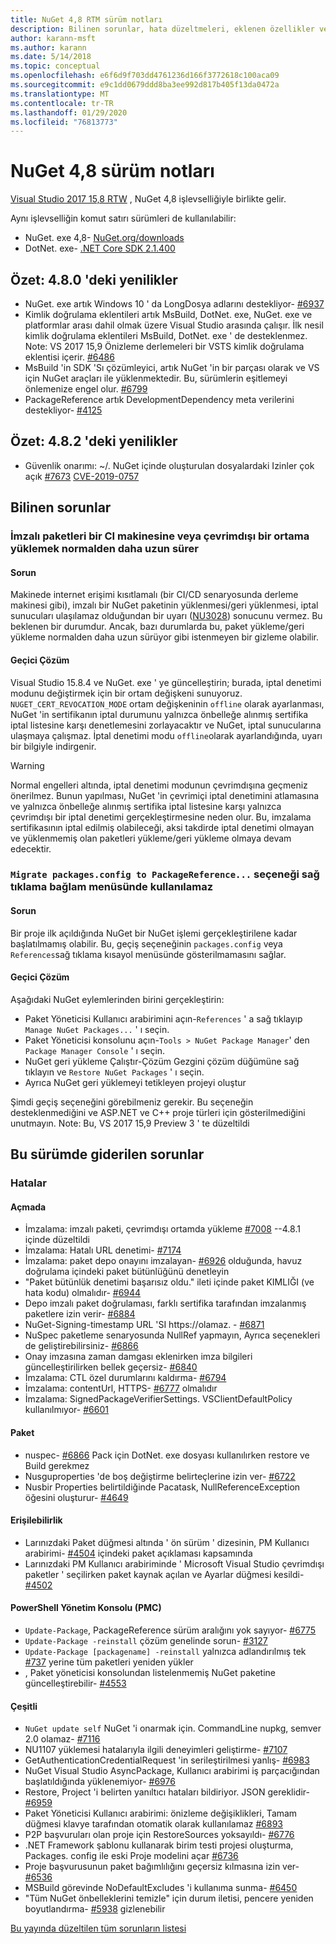 ```yaml
---
title: NuGet 4,8 RTM sürüm notları
description: Bilinen sorunlar, hata düzeltmeleri, eklenen özellikler ve CCR 'ler dahil olmak üzere NuGet 4.8.1 için sürüm notları.
author: karann-msft
ms.author: karann
ms.date: 5/14/2018
ms.topic: conceptual
ms.openlocfilehash: e6f6d9f703dd4761236d166f3772618c100aca09
ms.sourcegitcommit: e9c1dd0679ddd8ba3ee992d817b405f13da0472a
ms.translationtype: MT
ms.contentlocale: tr-TR
ms.lasthandoff: 01/29/2020
ms.locfileid: "76813773"
---
```

# <a name="nuget-48-release-notes"></a>NuGet 4,8 sürüm notları

[Visual Studio 2017 15,8 RTW](https://www.visualstudio.com/news/releasenotes/vs2017-relnotes) , NuGet 4,8 işlevselliğiyle birlikte gelir.


Aynı işlevselliğin komut satırı sürümleri de kullanılabilir:
* NuGet. exe 4,8- [NuGet.org/downloads](https://nuget.org/downloads)
* DotNet. exe- [.NET Core SDK 2.1.400](https://www.microsoft.com/net/download/visual-studio-sdks)


## <a name="summary-whats-new-in-480"></a>Özet: 4.8.0 'deki yenilikler
* NuGet. exe artık Windows 10 ' da LongDosya adlarını destekliyor- [#6937](https://github.com/NuGet/Home/issues/6937)
* Kimlik doğrulama eklentileri artık MsBuild, DotNet. exe, NuGet. exe ve platformlar arası dahil olmak üzere Visual Studio arasında çalışır. İlk nesil kimlik doğrulama eklentileri MsBuild, DotNet. exe ' de desteklenmez. Note: VS 2017 15,9 Önizleme derlemeleri bir VSTS kimlik doğrulama eklentisi içerir. [#6486](https://github.com/NuGet/Home/issues/6486)
* MsBuild 'in SDK 'Sı çözümleyici, artık NuGet 'in bir parçası olarak ve VS için NuGet araçları ile yüklenmektedir. Bu, sürümlerin eşitlemeyi önlemenize engel olur. [#6799](https://github.com/NuGet/Home/issues/6799)
* PackageReference artık DevelopmentDependency meta verilerini destekliyor- [#4125](https://github.com/NuGet/Home/issues/4125)

## <a name="summary-whats-new-in-482"></a>Özet: 4.8.2 'deki yenilikler

* Güvenlik onarımı: ~/. NuGet içinde oluşturulan dosyalardaki Izinler çok açık [#7673](https://github.com/NuGet/Home/issues/7673) [CVE-2019-0757](https://portal.msrc.microsoft.com/en-us/security-guidance/advisory/CVE-2019-0757)

## <a name="known-issues"></a>Bilinen sorunlar
### <a name="installing-signed-packages-on-a-ci-machine-or-in-an-offline-environment-takes-longer-than-usual"></a>İmzalı paketleri bir CI makinesine veya çevrimdışı bir ortama yüklemek normalden daha uzun sürer

#### <a name="issue"></a>Sorun
Makinede internet erişimi kısıtlamalı (bir CI/CD senaryosunda derleme makinesi gibi), imzalı bir NuGet paketinin yüklenmesi/geri yüklenmesi, iptal sunucuları ulaşılamaz olduğundan bir uyarı ([NU3028](../reference/errors-and-warnings/nu3028.md)) sonucunu vermez. Bu beklenen bir durumdur. Ancak, bazı durumlarda bu, paket yükleme/geri yükleme normalden daha uzun sürüyor gibi istenmeyen bir gizleme olabilir.

#### <a name="workaround"></a>Geçici Çözüm
Visual Studio 15.8.4 ve NuGet. exe ' ye güncelleştirin; burada, iptal denetimi modunu değiştirmek için bir ortam değişkeni sunuyoruz.
`NUGET_CERT_REVOCATION_MODE` ortam değişkeninin `offline` olarak ayarlanması, NuGet 'in sertifikanın iptal durumunu yalnızca önbelleğe alınmış sertifika iptal listesine karşı denetlemesini zorlayacaktır ve NuGet, iptal sunucularına ulaşmaya çalışmaz. İptal denetimi modu `offline`olarak ayarlandığında, uyarı bir bilgiyle indirgenir.

> [!Warning]
> Normal engelleri altında, iptal denetimi modunun çevrimdışına geçmeniz önerilmez. Bunun yapılması, NuGet 'in çevrimiçi iptal denetimini atlamasına ve yalnızca önbelleğe alınmış sertifika iptal listesine karşı yalnızca çevrimdışı bir iptal denetimi gerçekleştirmesine neden olur. Bu, imzalama sertifikasının iptal edilmiş olabileceği, aksi takdirde iptal denetimi olmayan ve yüklenmemiş olan paketleri yükleme/geri yükleme olmaya devam edecektir.

### <a name="the-migrate-packagesconfig-to-packagereference-option-is-not-available-in-the-right-click-context-menu"></a>`Migrate packages.config to PackageReference...` seçeneği sağ tıklama bağlam menüsünde kullanılamaz

#### <a name="issue"></a>Sorun

Bir proje ilk açıldığında NuGet bir NuGet işlemi gerçekleştirilene kadar başlatılmamış olabilir. Bu, geçiş seçeneğinin `packages.config` veya `References`sağ tıklama kısayol menüsünde gösterilmamasını sağlar.

#### <a name="workaround"></a>Geçici Çözüm

Aşağıdaki NuGet eylemlerinden birini gerçekleştirin:
* Paket Yöneticisi Kullanıcı arabirimini açın-`References` ' a sağ tıklayıp `Manage NuGet Packages...` ' ı seçin.
* Paket Yöneticisi konsolunu açın-`Tools > NuGet Package Manager`' den `Package Manager Console` ' ı seçin.
* NuGet geri yükleme Çalıştır-Çözüm Gezgini çözüm düğümüne sağ tıklayın ve `Restore NuGet Packages` ' ı seçin.
* Ayrıca NuGet geri yüklemeyi tetikleyen projeyi oluştur

Şimdi geçiş seçeneğini görebilmeniz gerekir. Bu seçeneğin desteklenmediğini ve ASP.NET ve C++ proje türleri için gösterilmediğini unutmayın.
Note: Bu, VS 2017 15,9 Preview 3 ' te düzeltildi

## <a name="issues-fixed-in-this-release"></a>Bu sürümde giderilen sorunlar

### <a name="bugs"></a>Hatalar
#### <a name="signing"></a>Açmada
* İmzalama: imzalı paketi, çevrimdışı ortamda yükleme [#7008](https://github.com/NuGet/Home/issues/7008) --4.8.1 içinde düzeltildi
* İmzalama: Hatalı URL denetimi- [#7174](https://github.com/NuGet/Home/issues/7174)
* İmzalama: paket depo onayını imzalayan- [#6926](https://github.com/NuGet/Home/issues/6926) olduğunda, havuz doğrulama içindeki paket bütünlüğünü denetleyin
* "Paket bütünlük denetimi başarısız oldu." ileti içinde paket KIMLIĞI (ve hata kodu) olmalıdır- [#6944](https://github.com/NuGet/Home/issues/6944)
* Depo imzalı paket doğrulaması, farklı sertifika tarafından imzalanmış paketlere izin verir- [#6884](https://github.com/NuGet/Home/issues/6884)
* NuGet-Signing-timestamp URL 'SI https://olamaz. - [#6871](https://github.com/NuGet/Home/issues/6871)
* NuSpec paketleme senaryosunda NullRef yapmayın, Ayrıca seçenekleri de geliştirebilirsiniz- [#6866](https://github.com/NuGet/Home/issues/6866)
* Onay imzasına zaman damgası eklenirken imza bilgileri güncelleştirilirken bellek geçersiz- [#6840](https://github.com/NuGet/Home/issues/6840)
* İmzalama: CTL özel durumlarını kaldırma- [#6794](https://github.com/NuGet/Home/issues/6794)
* İmzalama: contentUrl, HTTPS- [#6777](https://github.com/NuGet/Home/issues/6777) olmalıdır
* İmzalama: SignedPackageVerifierSettings. VSClientDefaultPolicy kullanılmıyor- [#6601](https://github.com/NuGet/Home/issues/6601)


#### <a name="pack"></a>Paket
* nuspec- [#6866](https://github.com/NuGet/Home/issues/6866) Pack için DotNet. exe dosyası kullanılırken restore ve Build gerekmez
* Nusguproperties 'de boş değiştirme belirteçlerine izin ver- [#6722](https://github.com/NuGet/Home/issues/6722)
* Nusbir Properties belirtildiğinde Pacatask, NullReferenceException öğesini oluşturur- [#4649](https://github.com/NuGet/Home/issues/4649)

#### <a name="accessibility"></a>Erişilebilirlik
* Larınızdaki Paket düğmesi altında ' ön sürüm ' dizesinin, PM Kullanıcı arabirimi- [#4504](https://github.com/NuGet/Home/issues/4504) içindeki paket açıklaması kapsamında
* Larınızdaki PM Kullanıcı arabiriminde ' Microsoft Visual Studio çevrimdışı paketler ' seçilirken paket kaynak açılan ve Ayarlar düğmesi kesildi- [#4502](https://github.com/NuGet/Home/issues/4502)

#### <a name="powershell-management-console-pmc"></a>PowerShell Yönetim Konsolu (PMC)
* `Update-Package`, PackageReference sürüm aralığını yok sayıyor- [#6775](https://github.com/NuGet/Home/issues/6775)
* `Update-Package -reinstall` çözüm genelinde sorun- [#3127](https://github.com/NuGet/Home/issues/3127)
* `Update-Package [packagename] -reinstall` yalnızca adlandırılmış tek [#737](https://github.com/NuGet/Home/issues/737) yerine tüm paketleri yeniden yükler
* , Paket yöneticisi konsolundan listelenmemiş NuGet paketine güncelleştirebilir- [#4553](https://github.com/NuGet/Home/issues/4553)

#### <a name="misc"></a>Çeşitli
* `NuGet update self` NuGet 'i onarmak için. CommandLine nupkg, semver 2.0 olamaz- [#7116](https://github.com/NuGet/Home/issues/7116)
* NU1107 yüklemesi hatalarıyla ilgili deneyimleri geliştirme- [#7107](https://github.com/NuGet/Home/issues/7107)
* GetAuthenticationCredentialRequest 'in serileştirilmesi yanlış- [#6983](https://github.com/NuGet/Home/issues/6983)
* NuGet Visual Studio AsyncPackage, Kullanıcı arabirimi iş parçacığından başlatıldığında yüklenemiyor- [#6976](https://github.com/NuGet/Home/issues/6976)
* Restore, Project 'i belirten yanıltıcı hataları bildiriyor. JSON gereklidir- [#6959](https://github.com/NuGet/Home/issues/6959)
* Paket Yöneticisi Kullanıcı arabirimi: önizleme değişiklikleri, Tamam düğmesi klavye tarafından otomatik olarak kullanılamaz [#6893](https://github.com/NuGet/Home/issues/6893)
* P2P başvuruları olan proje için RestoreSources yoksayıldı- [#6776](https://github.com/NuGet/Home/issues/6776)
* .NET Framework şablonu kullanarak birim testi projesi oluşturma, Packages. config ile eski Proje modelini açar [#6736](https://github.com/NuGet/Home/issues/6736)
* Proje başvurusunun paket bağımlılığını geçersiz kılmasına izin ver- [#6536](https://github.com/NuGet/Home/issues/6536)
* MSBuild görevinde NoDefaultExcludes 'i kullanıma sunma- [#6450](https://github.com/NuGet/Home/issues/6450)
* "Tüm NuGet önbelleklerini temizle" için durum iletisi, pencere yeniden boyutlandırma- [#5938](https://github.com/NuGet/Home/issues/5938) gizlenebilir


[Bu yayında düzeltilen tüm sorunların listesi](https://github.com/NuGet/Home/issues?q=is%3Aissue+is%3Aclosed+milestone%3A%224.8")
